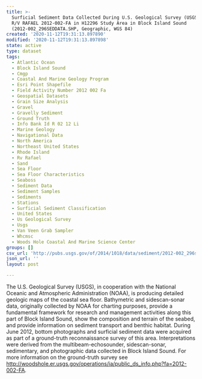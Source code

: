 ```yaml
---
title: >-
  Surficial Sediment Data Collected During U.S. Geological Survey (USGS) Cruise
  R/V RAFAEL 2012-002-FA in H12296 Study Area in Block Island Sound
  (2012-002_296SEDDATA.SHP, Geographic, WGS 84)
created: '2020-11-12T19:31:13.897890'
modified: '2020-11-12T19:31:13.897898'
state: active
type: dataset
tags:
  - Atlantic Ocean
  - Block Island Sound
  - Cmgp
  - Coastal And Marine Geology Program
  - Esri Point Shapefile
  - Field Activity Number 2012 002 Fa
  - Geospatial Datasets
  - Grain Size Analysis
  - Gravel
  - Gravelly Sediment
  - Ground Truth
  - Info Bank Id R 02 12 Li
  - Marine Geology
  - Navigational Data
  - North America
  - Northeast United States
  - Rhode Island
  - Rv Rafael
  - Sand
  - Sea Floor
  - Sea Floor Characteristics
  - Seaboss
  - Sediment Data
  - Sediment Samples
  - Sediments
  - Stations
  - Surficial Sediment Classification
  - United States
  - Us Geological Survey
  - Usgs
  - Van Veen Grab Sampler
  - Whcmsc
  - Woods Hole Coastal And Marine Science Center
groups: []
csv_url: 'http://pubs.usgs.gov/of/2014/1018/data/sediment/2012-002_296seddata.csv'
json_url: ''
layout: post

---
```

The U.S. Geological Survey (USGS), in cooperation with the National Oceanic and Atmospheric Administration (NOAA), is producing detailed geologic maps of the coastal sea floor. Bathymetric and sidescan-sonar data, originally collected by NOAA for charting purposes, provide a fundamental framework for research and management activities along this part of Block Island Sound, show the composition and terrain of the seabed, and provide information on sediment transport and benthic habitat. During June 2012, bottom photographs and surficial sediment data were acquired as part of a ground-truth reconnaissance survey of this area. Interpretations were derived from the multibeam-echosounder, sidescan-sonar, sedimentary, and photographic data collected in Block Island Sound. For more information on the ground-truth survey see <http://woodshole.er.usgs.gov/operations/ia/public_ds_info.php?fa=2012-002-FA>.
